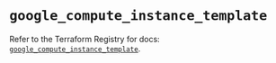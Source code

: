 # `google_compute_instance_template`

Refer to the Terraform Registry for docs: [`google_compute_instance_template`](https://registry.terraform.io/providers/hashicorp/google/5.14.0/docs/resources/compute_instance_template).
